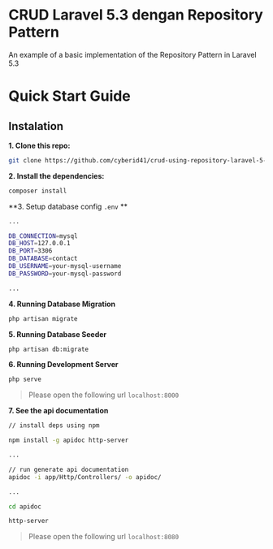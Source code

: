 # CRUD Laravel 5.3 dengan Repository Pattern

An example of a basic implementation of the Repository Pattern in Laravel 5.3

# Quick Start Guide

## Instalation

**1. Clone this repo:**

```sh
git clone https://github.com/cyberid41/crud-using-repository-laravel-5-3.git
```

**2. Install the dependencies:**

```sh
composer install
```

**3. Setup database config `.env` **

```sh
...

DB_CONNECTION=mysql
DB_HOST=127.0.0.1
DB_PORT=3306
DB_DATABASE=contact
DB_USERNAME=your-mysql-username
DB_PASSWORD=your-mysql-password

...
```

**4. Running Database Migration**

```sh
php artisan migrate
```

**5. Running Database Seeder**

```sh
php artisan db:migrate
```

**6. Running Development Server**

```sh
php serve
```

> Please open the following url `localhost:8000`


**7. See the api documentation**

```sh
// install deps using npm

npm install -g apidoc http-server

...

// run generate api documentation
apidoc -i app/Http/Controllers/ -o apidoc/

...

cd apidoc

http-server

```

> Please open the following url `localhost:8080`
